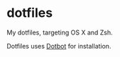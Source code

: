 # dotfiles
My dotfiles, targeting OS X and Zsh.

Dotfiles uses [Dotbot](https://github.com/anishathalye/dotbot) for installation.

